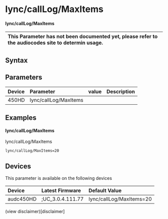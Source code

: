 ﻿---
description: lync/callLog/MaxItems
search: false
---

# lync/callLog/MaxItems

#### lync/callLog/MaxItems


| This Parameter has not been documented yet, please refer to the audiocodes site to determin usage.  | 
| :--- |

## Syntax

## Parameters
|Device|Parameter|value|Description|
|:---|:---|:---|:---|
| 450HD | lync/callLog/MaxItems |  |  |

## Examples
#### lync/callLog/MaxItems

lync/callLog/MaxItems

```
lync/callLog/MaxItems=20
```

## Devices
This parameter is available on the following devices

| Device | Latest Firmware | Default Value |
|:---|:---|:---|
| audc450HD | ;UC_3.0.4.111.77 | lync/callLog/MaxItems=20 

(view disclaimer)[disclaimer]

